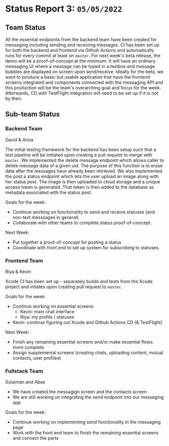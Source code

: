 # Status Report 3: `05/05/2022`

## Team Status

All the essential endpoints from the backend team have been created for messaging including sending and receiving messages. CI has been set up for both the backend and frontend via Github Actions and automatically runs for every commit at least on `master`. For next week's beta release, the demo will be a proof-of-concept at the minimum. It will have an ordinary messaging UI where a message can be typed in a textbox and message bubbles are displayed on screen upon send/receive. Ideally for the beta, we want to produce a basic but usable application that have the frontend screens integrated and components connected with the messaging API and this production will be the team's overarching goal and focus for the week. Afterwards, CD with TestFlight integration will need to be set up if it is not by then.

## Sub-team Status

### Backend Team

David & Anna

The initial testing framework for the backend has been setup such that a test pipeline will be initiated upon creating a pull request to merge with `master`.
We implemented the delete message endpoint which allows caller to delete message data of a given uid. The purpose of this function is to erase data after the messages have already been retrieved. 
We also implemented the post a status endpoint which lets the user upload an image along with her status post. The image is then uploaded to cloud storage and a unique access token is generated. That token is then added to the database as metadata associated with the status post.

Goals for the week:
- Continue working on functionality to send and receive statuses (and non-text messsages in general)
- Collaborate with other teams to complete status proof-of-concept.

Next Week:
- Put together a proof-of-concept for posting a status
- Coordinate with front end to set up system for subscribing to statuses.

### Frontend Team

Riya & Kevin

Xcode CI has been set up - separately builds and tests from the Xcode project and intiates upon creating pull request to `master`.

Goals for the week:
- Continue working on essential screens
  - Kevin: main chat interface
  - Riya: my profile / statuses
- Kevin: continue figuring out Xcode and Github Actions CD (& TestFlight)

Next Week:
- Finish any remaining essential screens and/or make essential flows more complete
- Assign supplemental screens (creating chats, uploading content, mutual contacts, user profiles)

### Fullstack Team

Sulaiman and Abas

- We have created the messagign screen and the contacts screen 
- We are still working on integrating the send endpoint into our messaging app

Goals for the week: 
- Continue working on implementing send functionality in the messaging page
- Work with the front end team to finish the remaining essential screens and connect the parts 

